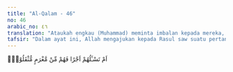 ```yaml
---
title: "Al-Qalam - 46"
no: 46
arabic_no: ٤٦
translation: "Ataukah engkau (Muhammad) meminta imbalan kepada mereka, sehingga mereka dibebani dengan utang?"
tafsir: "Dalam ayat ini, Allah mengajukan kepada Rasul saw suatu pertanyaan dengan maksud untuk menerka jalan pikiran orang-orang kafir bahwa seseorang melakukan sesuatu pekerjaan untuk mengharapkan suatu upah, keuntungan, atau kesenangan duniawi. Menurut mereka, tidak ada orang yang mau bekerja dan berusaha semata-mata karena Allah. Pertanyaan Allah itu ialah: Wahai Muhammad, apakah engkau meminta upah kepada orang-orang yang mempersekutukan-Ku dengan sesuatu yang lain, karena engkau memberinya nasihat, menyeru mereka kepada kebenaran dan mengikuti agama-Ku, sehingga mereka harus dibebani oleh hutang karena upah yang kau minta itu?"
---
```

اَمْ تَسْـَٔلُهُمْ اَجْرًا فَهُمْ مِّنْ مَّغْرَمٍ مُّثْقَلُوْنَۚ 